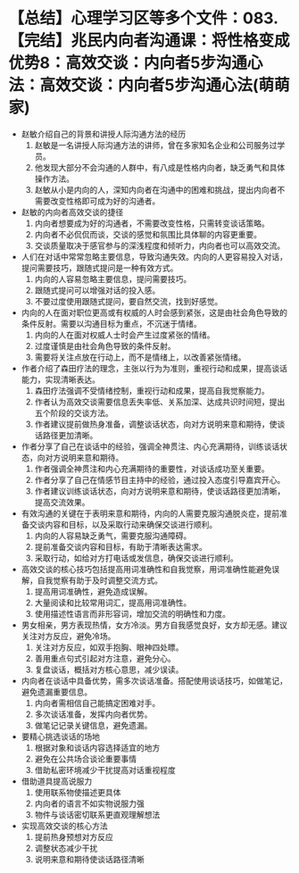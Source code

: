 # 【总结】心理学习区等多个文件：083.【完结】兆民内向者沟通课：将性格变成优势8：高效交谈：内向者5步沟通心法：高效交谈：内向者5步沟通心法(萌萌家)

-   赵敏介绍自己的背景和讲授人际沟通方法的经历
    1.  赵敏是一名讲授人际沟通方法的讲师，曾在多家知名企业和公司服务过学员。
    2.  他发现大部分不会沟通的人群中，有八成是性格内向者，缺乏勇气和具体操作方法。
    3.  赵敏从小是内向的人，深知内向者在沟通中的困难和挑战，提出内向者不需要改变性格即可成为好的沟通者。
-   赵敏的内向者高效交谈的捷径
    1.  内向者想要成为好的沟通者，不需要改变性格，只需转变谈话策略。
    2.  内向者不必侃侃而谈，交谈的感觉和氛围比具体聊的内容更重要。
    3.  交谈质量取决于感官参与的深浅程度和倾听力，内向者也可以高效交流。
-   人们在对话中常常忽略主要信息，导致沟通失效。内向的人更容易投入对话，提问需要技巧，跟随式提问是一种有效方式。
    1.  内向的人容易忽略主要信息，提问需要技巧。
    2.  跟随式提问可以增强对话的投入感。
    3.  不要过度使用跟随式提问，要自然交流，找到好感觉。
-   内向的人在面对职位更高或有权威的人时会感到紧张，这是由社会角色导致的条件反射。需要以沟通目标为重点，不沉迷于情绪。
    1.  内向的人在面对权威人士时会产生过度紧张的情绪。
    2.  过度谨慎是由社会角色导致的条件反射。
    3.  需要将关注点放在行动上，而不是情绪上，以改善紧张情绪。
-   作者介绍了森田疗法的理念，主张以行为为准则，重视行动和成果，提高谈话能力，实现清晰表达。
    1.  森田疗法强调不受情绪控制，重视行动和成果，提高自我觉察能力。
    2.  作者认为高效交谈需要信息丢失率低、关系加深、达成共识时间短，提出五个阶段的交谈方法。
    3.  作者建议提前做热身准备，调整谈话状态，向对方说明来意和期待，使谈话路径更加清晰。
-   作者分享了自己在谈话中的经验，强调全神贯注、内心充满期待，训练谈话状态，向对方说明来意和期待。
    1.  作者强调全神贯注和内心充满期待的重要性，对谈话成功至关重要。
    2.  作者分享了自己在情感节目主持中的经验，通过投入态度引导嘉宾开心。
    3.  作者建议训练谈话状态，向对方说明来意和期待，使谈话路径更加清晰，提高交流效果。
-   有效沟通的关键在于表明来意和期待，内向的人需要克服沟通脱炎症，提前准备交谈内容和目标，以及采取行动来确保交谈进行顺利。
    1.  内向的人容易缺乏勇气，需要克服沟通障碍。
    2.  提前准备交谈内容和目标，有助于清晰表达需求。
    3.  采取行动，如给对方打电话或发信息，确保交谈进行顺利。
-   高效交谈的核心技巧包括提高用词准确性和自我觉察，用词准确性能避免误解，自我觉察有助于及时调整交流方式。
    1.  提高用词准确性，避免造成误解。
    2.  大量阅读和比较常用词汇，提高用词准确性。
    3.  使用描述性语言而非形容词，增加交流的明确性和力度。
-   男女相亲，男方表现热情，女方冷淡。男方自我感觉良好，女方却无感。建议关注对方反应，避免冷场。
    1.  关注对方反应，如双手抱胸、眼神四处瞟。
    2.  善用重点句式引起对方注意，避免分心。
    3.  复盘谈话，概括对方核心意思，减少误读。
-   内向者在谈话中具备优势，需多次谈话准备。搭配使用谈话技巧，如做笔记，避免遗漏重要信息。
    1.  内向者需相信自己能搞定困难对手。
    2.  多次谈话准备，发挥内向者优势。
    3.  做笔记记录关键信息，避免遗漏。
-   要精心挑选谈话的场地
    1.  根据对象和谈话内容选择适宜的地方
    2.  避免在公共场合谈论重要事情
    3.  借助私密环境减少干扰提高对话重视程度
-   借助道具提高说服力
    1.  使用联系物使描述更具体
    2.  内向者的语言不如实物说服力强
    3.  物件与谈话密切联系更直观理解想法
-   实现高效交谈的核心方法
    1.  提前热身预想对方反应
    2.  调整状态减少干扰
    3.  说明来意和期待使谈话路径清晰